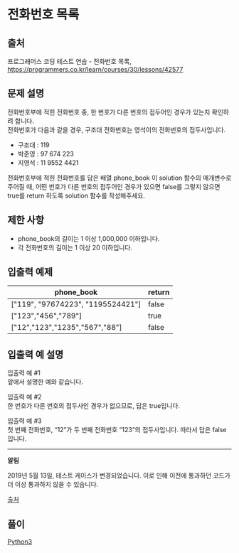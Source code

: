 # 전화번호 목록

## 출처

프로그래머스 코딩 테스트 연습 - 전화번호 목록, https://programmers.co.kr/learn/courses/30/lessons/42577

## 문제 설명

전화번호부에 적힌 전화번호 중, 한 번호가 다른 번호의 접두어인 경우가 있는지 확인하려 합니다.  
전화번호가 다음과 같을 경우, 구조대 전화번호는 영석이의 전화번호의 접두사입니다.

*   구조대 : 119
*   박준영 : 97 674 223
*   지영석 : 11 9552 4421

전화번호부에 적힌 전화번호를 담은 배열 phone\_book 이 solution 함수의 매개변수로 주어질 때, 어떤 번호가 다른 번호의 접두어인 경우가 있으면 false를 그렇지 않으면 true를 return 하도록 solution 함수를 작성해주세요.

## 제한 사항

*   phone\_book의 길이는 1 이상 1,000,000 이하입니다.
*   각 전화번호의 길이는 1 이상 20 이하입니다.

## 입출력 예제

| phone\_book | return |
| --- | --- |
| \["119", "97674223", "1195524421"\] | false |
| \["123","456","789"\] | true |
| \["12","123","1235","567","88"\] | false |

## 입출력 예 설명

입출력 예 #1  
앞에서 설명한 예와 같습니다.

입출력 예 #2  
한 번호가 다른 번호의 접두사인 경우가 없으므로, 답은 true입니다.

입출력 예 #3  
첫 번째 전화번호, “12”가 두 번째 전화번호 “123”의 접두사입니다. 따라서 답은 false입니다.

* * *

**알림**

2019년 5월 13일, 테스트 케이스가 변경되었습니다. 이로 인해 이전에 통과하던 코드가 더 이상 통과하지 않을 수 있습니다.

[출처](https://ncpc.idi.ntnu.no/ncpc2007/ncpc2007problems.pdf)

## 풀이

[Python3](./Prefix.py)
